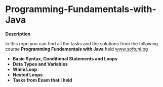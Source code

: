 # __Programming-Fundamentals-with-Java__





__**Description**__




In this repo you can find all the tasks and the solutions from the following course __Programming Fundamentals with Java__ held www.softuni.bg
- __Basic Syntax, Conditional Statements and Loops__
- __Data Types and Variables__
- __While Loop__
- __Nested Loops__
- __Tasks from Exam that I held__





